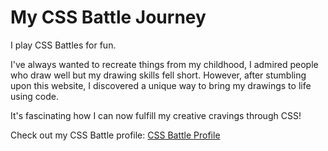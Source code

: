 # My CSS Battle Journey

I play CSS Battles for fun. 

I've always wanted to recreate things from my childhood, I admired people who draw well but my drawing skills fell short. However, after stumbling upon this website, I discovered a unique way to bring my drawings to life using code. 

It's fascinating how I can now fulfill my creative cravings through CSS!

Check out my CSS Battle profile: [CSS Battle Profile](https://cssbattle.dev/player/kishoreganesh)
